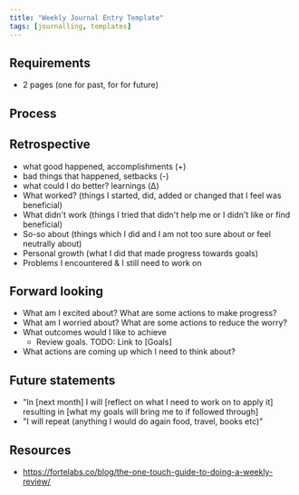 ```yaml
---
title: "Weekly Journal Entry Template"
tags: [journalling, templates]
---
```


## Requirements
- 2 pages (one for past, for for future)

## Process


## Retrospective
- what good happened, accomplishments (+)
- bad things that happened, setbacks (-)
- what could I do better? learnings (Δ)
- What worked? (things I started, did, added or changed that I feel was beneficial) 
- What didn't work (things I tried that didn't help me or I didn't like or find beneficial)
- So-so about (things which I did and I am not too sure about or feel neutrally about) 
- Personal growth (what I did that made progress towards goals) 
- Problems I encountered & I still need to work on 

## Forward looking
- What am I excited about? What are some actions to make progress?
- What am I worried about? What are some actions to reduce the worry?
- What outcomes would I like to achieve
    - Review goals. TODO: Link to [Goals]
- What actions are coming up which I need to think about?


## Future statements
- "In [next month] I will [reflect on what I need to work on to apply it] resulting in [what my goals will bring me to if followed through]
- "I will repeat (anything I would do again food, travel, books etc)"

## Resources
- https://fortelabs.co/blog/the-one-touch-guide-to-doing-a-weekly-review/